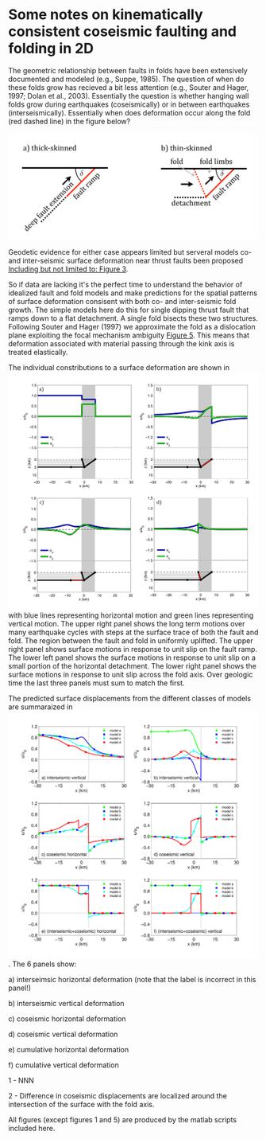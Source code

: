 # Some notes on kinematically consistent coseismic faulting and folding in 2D

The geometric relationship between faults in folds have been extensively documented and modeled (e.g., Suppe, 1985).  The question of when do these folds grow has recieved a bit less attention (e.g., Souter and Hager, 1997; Dolan et al., 2003).  Essentially the question is whether hanging wall folds grow during earthquakes (coseismically) or in between earthquakes (interseismically).  Essentially when does deformation occur along the fold (red dashed line) in the figure below?

![Figure 1](https://github.com/brendanjmeade/CoInterFaultFold2D/blob/master/Figure1.png)

Geodetic evidence for either case appears limited but serveral models co- and inter-seismic surface deformation near thrust faults been proposed [Including but not limited to: Figure 3](https://github.com/brendanjmeade/CoInterFaultFold2D/blob/master/Figure3.png).

So if data are lacking it's the perfect time to understand the behavior of idealized fault and fold models and make predictions for the spatial patterns of surface deformation consisent with both co- and inter-seismic fold growth.  The simple models here do this for single dipping thrust fault that ramps down to a flat detachment.  A single fold bisects these two structures.  Following Souter and Hager (1997) we approximate the fold as a dislocation plane exploiting the focal mechanism ambiguity [Figure 5](https://github.com/brendanjmeade/CoInterFaultFold2D/blob/master/Figure5.png).  This means that deformation associated with material passing through the kink axis is treated elastically.

The individual constributions to a surface deformation are shown in ![Figure 6](https://github.com/brendanjmeade/CoInterFaultFold2D/blob/master/Figure6.png) with blue lines representing horizontal motion and green lines representing vertical motion.  The upper right panel shows the long term motions over many earthquake cycles with steps at the surface trace of both the fault and fold.  The region between the fault and fold in uniformly uplifted.  The upper right panel shows surface motions in response to unit slip on the fault ramp.  The lower left panel shows the surface motions in response to unit slip on a small portion of the horizontal detachment.  The lower right panel shows the surface motions in response to unit slip across the fold axis.  Over geologic time the last three panels must sum to match the first.

The predicted surface displacements from the different classes of models are summaraized in ![Figure 9](https://github.com/brendanjmeade/CoInterFaultFold2D/blob/master/Figure9.png).  The 6 panels show:

a) interseimsic horizontal deformation (note that the label is incorrect in this panel!)

b) interseismic vertical deformation

c) coseismic horizontal deformation

d) coseismic vertical deformation

e) cumulative horizontal deformation

f) cumulative vertical deformation 



1 - NNN

2 - Difference in coseismic displacements are localized around the intersection of the surface with the fold axis.

All figures (except figures 1 and 5) are produced by the matlab scripts included here.
